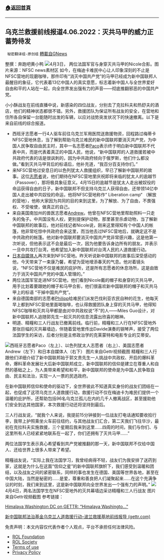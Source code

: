 ###  [:house:返回首頁](https://github.com/ourhimalayas/txt)
---


## 乌克兰救援前线报道4.06.2022：灭共马甲的威力正蓄势待发
` 秘密翻译组-原创组` [轉載自GNews](https://gnews.org/zh-hans/2297471/)

整撰：奔跑吧黄小鸭
![](https://assets.gnews.org/wp-content/uploads/2022/04/image0-14.jpg)4月3日， 两位法国军官与身穿灭共马甲的Nicole合影。图片来源：NFSC news素材区
如今，在梅迪卡难民中心让人印象深刻的不止是NFSC营地的现磨咖啡，那件印有“消灭中国共产党”的马甲已经成为新中国联邦人最醒目的象征，它代表着13亿中国人的真实意愿，标志着新中国人与全世界爱好自由和平的人站在一起，向全世界发出强有力的声音——彻底推翻邪恶的中国共产党。

小小酥战友在前线直播中说，新感染的四位战友，分别去了克拉科夫和热舒夫的酒店，他们的精神状态都很不错。另外，救援团队为保证所有战友的安全，在营地和住所各自保留一台能随时出发的车辆，以应对战势突发状况下的快速撤离。以下是来自前线的综合报道。

- 西班牙志愿者一行4人驱车前往乌克兰军用医院送救援物资，回程路过梅蒂卡NFSC营地休息，当了解到帮助乌克兰难民的新中国联邦要消灭共产党，为中国人民争取自由民主时，其中一名志愿者[Paco](https://gettr.com/post/p13qy4j8725)表示终于明白新中国联邦不代表中共，而是代表着真正的中国人民，他说，“新中国联邦的人道救援若被中共政府代表的话是很讽刺的，因为中共政府倾向于俄罗斯，他们什么都没做。”看到灭共马甲背后的标语后，他补充道，“我百分百支持你们。”
- 来NFSC营地过安息日的以色列犹太人救援组织，早已了解新中国联邦的故事。这位[志愿者](https://gettr.com/post/p13m2ltd821)说，他们期待在NFSC营地里庆祝即将来临的犹太人的逾越节（Passover），那将极具象征意义。4月15日的逾越节是犹太人走出被奴役的命运获得自由的日子，新中国联邦不但支持乌克兰人获得自由，还带领14亿中国人走出被中共奴役的命运，他将NFSC营地称作“ Liberation camp“ （解放的营地），他称大家因为共同的目的来到这里，为了解放、为了自由，不畏强权、不受唆使，做真正的自己。
- 来自美国南加州的兽医志愿者[Andrew](https://gettr.com/post/p13lqj9a619)。他曾在NFSC营地里帮助照料一只走失的兔子。中共国没有人权，更别提保护动物，那里甚至杀虐动物，当了解新中国联邦的故事后，他对前线记者Nicole说，刚来这里得知有个中国人的帐篷，他非常吃惊中共政府会来这里，而当他去过NFSC营地后，就确定这不是中共政府的帐篷。他对新中国联邦要消灭中国共产党非常感兴趣，这是他第一次听说，但他表示这不会是最后一次，因为他要告诉身边所有的朋友。并表示一旦中共攻打台湾，他希望加入新中国联邦对台湾人民的人道救援行动。
- [日本自媒体人](https://gettr.com/post/p13jxl59f61)再次来到NFSC营地。昨天听说新中国联邦的故事后深受感动的他，今天带来了一束康乃馨，希望为营地增添春天的气息。他对着镜头说，“NFSC营地不仅是难民的庇护所，还是所有志愿者的休息场所，这是由致力于消灭中国共产党的中国人管理的。”
- 两位法国军官走进NFSC营地，他们看到Nicole戴的帽子和身穿的灭共马甲，用手比划着要跟她的帽子和马甲合影，他们很喜欢新中国联邦的帽子和灭共马甲上的标语 “干掉中国共产党”。
- 来自德国南部的志愿者[Philipp](https://gettr.com/post/p13ijnq72ce)给难民们派发巴伐利亚农民自种的花生，他每天早上都到NFSC营地里面喝咖啡，也认得救援团队身上穿的灭共马甲，他得知NFSC咖啡和灭共马甲都是由对中共政权说“不”的人——Miles Guo设计，对新中国联邦人追随郭先生一起灭共的信息流露出欣喜的眼神。
- 明道、精糧和三人行战友已撤离前线。临行前，精糧和三人行在NFSC营地外那张巨幅的灭共幕墙边，伴随着营地里传出Davide演奏的钢琴声，接受了两位法国学生的采访，后者分别是主修政治学的克莱蒙特和电影专业的艾蒂安。

![](https://assets.gnews.org/wp-content/uploads/2022/04/7-14.jpg)西班牙志愿者Paco（左上）、以色列犹太人志愿者（右上）、美国志愿者Andrew（左下）和日本自媒体人（右下） 图片来自Gettr视频截图
精糧和三人行跟他们详细介绍了新中国联邦始于郭文贵先生一人挑战中共政权、开启的爆料革命，爆料革命发展壮大后新中国联邦成立，新中国联邦的信仰是建立在尊重人和自然的基础之上，为人类带来希望和和平，新中国联邦的使命是为中国人民争取自由、民主和法治，实现一人一票的民选政府。

在新中国联邦信仰和使命的驱动下，全世界彼此不知道真实身份的战友们团结在一起，也促成了这项乌克兰人道救援行动，救援行动不仅在梅迪卡为难民们提供一个温暖的庇护所，还帮助包括96名乌克兰孤儿在内的几千人撤离战区，甚至援助他们安全到达其他国家，本次救援行动还将坚持到最后。

三人行战友说，“就我个人来说，我提前15分钟接到一位战友打电话通知要收拾行李，我带上护照乘坐火车前往纽约，与其他战友们汇合，第二天我们飞往华沙，最初在克拉科夫实施救援，三个星期后我来到这里……四周的时间，我们与你们、与这里所有人已经紧紧地联系在一起了，你们还拥有了灭共马甲……”

两位法国学生表示真心希望看到共产党被推翻的那一天，新中国联邦不仅给中国人、还给世界上很多人带来了希望。

精糧战友说，“实际上我在法国学习，我曾经病得不轻，战友们为我安排了送药到家，这就是为什么在这面“信仰之星”的新中国联邦旗帜下，我们感受到温暖和团结，以及战友之间的紧密联系，同样的事也发生在德国、美国等世界各地，甚至在中国大陆，当然是秘密的……是爱，尊重和善良把人们凝聚起来……在这个充满争议的时刻，我们来到这里，这是新中国联邦向全世界发出一个强有力的声明。”
![](https://assets.gnews.org/wp-content/uploads/2022/04/图片5-2.jpg)4月4日，两名法国学生在NFSC营地外的灭共幕墙边采访精糧和三人行战友 图片来自Gettr视频截图
参考链接：

[Himalaya Washington DC on GETTR: “Himalaya Washingto…”](https://gettr.com/streaming/p13jh1q68cc)

[新中国联邦法治基金乌克兰人道救援行动–波兰救援基地前线报导 (gettr.com)](https://gettr.com/streaming/p13o1yie92e)

 

免责声明：本文内容仅代表作者个人观点，平台不承担任何法律风险。

- [ROL Foundation](https://rolfoundation.org/)
- [ROL Society](https://rolsociety.org/)
- [Terms of use](https://gnews.org/terms-of-use-3/)
- [Privacy Policy](https://gnews.org/privacy-policy/)
